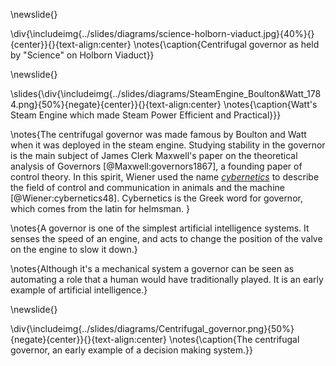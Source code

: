 \newslide{}

\div{\includeimg{../slides/diagrams/science-holborn-viaduct.jpg}{40%}{}{center}}{}{text-align:center}
\notes{\caption{Centrifugal governor as held by "Science" on Holborn Viaduct}}

\newslide{}

\slides{\div{\includeimg{../slides/diagrams/SteamEngine_Boulton&Watt_1784.png}{50%}{negate}{center}}{}{text-align:center}
\notes{\caption{Watt's Steam Engine which made Steam Power Efficient and Practical}}}

\notes{The centrifugal governor was made famous by Boulton and Watt when it was deployed in the steam engine. Studying stability in the governor is the main subject of James Clerk Maxwell's paper on the theoretical analysis of Governors [@Maxwell:governors1867], a founding paper of control theory. In this spirit, Wiener used the name [*cybernetics*](https://en.wikipedia.org/wiki/Cybernetics) to describe the field of control and communication in animals and the machine [@Wiener:cybernetics48]. Cybernetics is the Greek word for governor, which comes from the latin for helmsman. }

\notes{A governor is one of the simplest artificial intelligence systems. It senses the speed of an engine, and acts to change the position of the valve on the engine to slow it down.}

\notes{Although it's a mechanical system a governor can be seen as automating a role that a human would have traditionally played. It is an early example of artificial intelligence.}

\newslide{}

\div{\includeimg{../slides/diagrams/Centrifugal_governor.png}{50%}{negate}{center}}{}{text-align:center}
\notes{\caption{The centrifugal governor, an early example of a decision making system.}}



